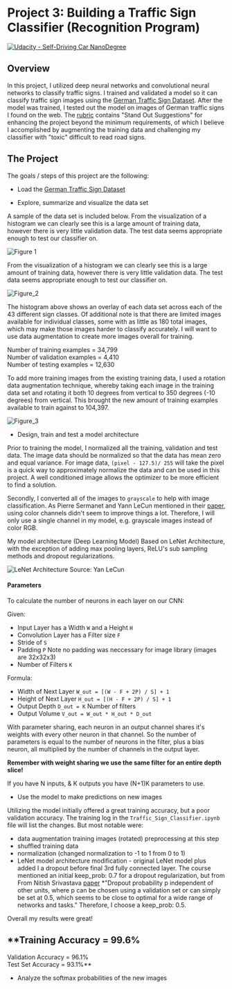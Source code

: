 # Project 3: Building a Traffic Sign Classifier (Recognition Program)
[![Udacity - Self-Driving Car NanoDegree](https://s3.amazonaws.com/udacity-sdc/github/shield-carnd.svg)](http://www.udacity.com/drive)

Overview
---
In this project, I utilized deep neural networks and convolutional neural networks to classify traffic signs. I trained and validated a model so it can classify traffic sign images using the [German Traffic Sign Dataset](http://benchmark.ini.rub.de/?section=gtsrb&subsection=dataset). After the model was trained, I tested out the model on images of German traffic signs I found on the web.  The [rubric](https://review.udacity.com/#!/rubrics/481/view) contains "Stand Out Suggestions" for enhancing the project beyond the minimum requirements, of which I believe I accomplished by augmenting the training data and challenging my classifier with "toxic" difficult to read road signs.

The Project
---
The goals / steps of this project are the following:
* Load the [German Traffic Sign Dataset](http://benchmark.ini.rub.de/?section=gtsrb&subsection=dataset)  

* Explore, summarize and visualize the data set  
  
A sample of the data set is included below. From the visualization of a histogram we can clearly see this is a large amount of training data, however there is very little validation data. The test data seems appropriate enough to test our classifier on.  

![Figure 1](https://github.com/silverwhere/Self-Driving-Car-Nanodegree---Udacity/blob/main/Project%203%20-%20Traffic%20Sign%20Classifier/project_screenshots/training_data_sample.png)  

From the visualization of a histogram we can clearly see this is a large amount of training data, however there is very little validation data. The test data seems appropriate enough to test our classifier on. 

![Figure_2](https://github.com/silverwhere/Self-Driving-Car-Nanodegree---Udacity/blob/main/Project%203%20-%20Traffic%20Sign%20Classifier/project_screenshots/histogram.jpg)  

The histogram above shows an overlay of each data set across each of the 43 different sign classes. Of additional note is that there are limited images available for individual classes, some with as little as 180 total images, which may make those images harder to classify accurately. I will want to use data augmentation to create more images overall for training.    
  
Number of training examples = 34,799  
Number of validation examples = 4,410  
Number of testing examples = 12,630    

To add more training images from the existing training data, I used a rotation data augmentation technique, whereby taking each image in the training data set and rotating it both 10 degrees from vertical to 350 degrees (-10 degrees) from vertical.  This brought the new amount of training examples available to train against to 104,397.  
  
![Figure_3](https://github.com/silverwhere/Self-Driving-Car-Nanodegree---Udacity/blob/main/Project%203%20-%20Traffic%20Sign%20Classifier/project_screenshots/rotated.jpg)  


* Design, train and test a model architecture  

Prior to training the model, I normalized all the training, validation and test data. The image data should be normalized so that the data has mean zero and equal variance. For image data, `(pixel - 127.5)/ 255` will take the pixel is a quick way to approximately normalize the data and can be used in this project. A well conditioned image allows the optimizer to be more efficient to find a solution.

Secondly, I converted all of the images to `grayscale` to help with image classification.  As Pierre Sermanet and Yann LeCun mentioned in their [paper](http://yann.lecun.com/exdb/publis/pdf/sermanet-ijcnn-11.pdf), using color channels didn't seem to improve things a lot.  Therefore, I will only use a single channel in my model, e.g. grayscale images instead of color RGB.  

My model architecture (Deep Learning Model) Based on LeNet Architecture, with the exception of adding max pooling layers, ReLU's sub sampling methods and dropout regularizations.  

![LeNet Architecture](https://github.com/silverwhere/Self-Driving-Car-Nanodegree---Udacity/blob/main/Project%203%20-%20Traffic%20Sign%20Classifier/lenet.png)
Source: Yan LeCun

#### Parameters  

To calculate the number of neurons in each layer on our CNN:

Given: 
*  Input Layer has a Width `W` and a Height `H`  
*  Convolution Layer has a Filter size `F`
*  Stride of `S`
*  Padding `P`  Note no padding was neccessary for image library (images are 32x32x3)
*  Number of Filters `K`

Formula:  
*  Width of Next Layer `W_out = [(W - F + 2P) / S] + 1`
*  Height of Next Layer `H_out = [(H - F + 2P) / S] + 1`
*  Output Depth `D_out = K` Number of filters
*  Output Volume `V_out = W_out * H_out * D_out`  

With parameter sharing, each neuron in an output channel shares it's weights with every other neuron in that channel.  So the number of parameters is equal to the number of neurons in the filter, plus a bias neuron, all multiplied by the number of channels in the output layer.

**Remember with weight sharing we use the same filter for an entire depth slice!**

If you have N inputs, & K outputs you have (N+1)K parameters to use.  
  
* Use the model to make predictions on new images  

Utilizing the model initially offered a great training accuracy, but a poor validation accuracy.  The training log in the `Traffic_Sign_Classifier.ipynb` file will list the changes.  But most notable were:  
* data augmentation training images (rotated) preprocessing at this step  
* shuffled training data
* normalization (changed normalization to -1 to 1 from 0 to 1)
* LeNet model architecture modification - original LeNet model plus added I a dropout before final 3rd fully connected layer.  The course mentioned an initial keep_prob: 0.7 for a dropout regularization, but from From Nitish Srivastava [paper](https://www.cs.toronto.edu/~hinton/absps/JMLRdropout.pdf) *"Dropout probability p independent of other units, where p can be chosen using a validation set or can simply be set at 0.5, which seems to be close to optimal for a wide range of networks and tasks."  Therefore, I choose a keep_prob: 0.5.    

Overall my results were great!  

## **Training Accuracy = 99.6%     
Validation Accuracy = 96.1%    
Test Set Accuracy = 93.1%**  

* Analyze the softmax probabilities of the new images



